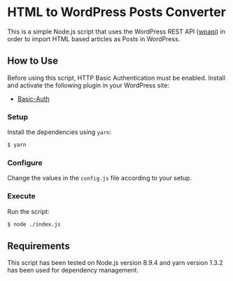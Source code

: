 # HTML to WordPress Posts Converter

This is a simple Node.js script that uses the WordPress REST API ([wpapi](https://www.npmjs.com/package/wpapi)) in order to import HTML based articles as Posts in WordPress.


## How to Use

Before using this script, HTTP Basic Authentication must be enabled. Install and activate the following plugin in your WordPress site:

- [Basic-Auth](https://github.com/WP-API/Basic-Auth)

### Setup

Install the dependencies using `yarn`:

```bash
$ yarn
```

### Configure

Change the values in the `config.js` file according to your setup.

### Execute

Run the script:

```bash
$ node ./index.js
```


## Requirements

This script has been tested on Node.js version 8.9.4 and yarn version 1.3.2 has been used for dependency management.
